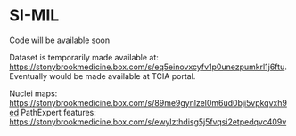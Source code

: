 # SI-MIL
Code will be available soon

Dataset is temporarily made available at: https://stonybrookmedicine.box.com/s/eq5einovxcyfv1p0unezpumkrl1j6ftu. Eventually would be made available at TCIA portal. 

Nuclei maps: https://stonybrookmedicine.box.com/s/89me9gynlzel0m6ud0bji5vpkqvxh9ed
PathExpert features: https://stonybrookmedicine.box.com/s/ewylzthdisg5j5fvqsi2etpedqvc409v

